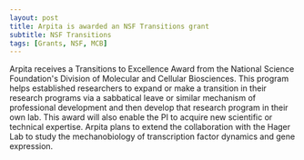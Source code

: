 ```yaml
---
layout: post
title: Arpita is awarded an NSF Transitions grant
subtitle: NSF Transitions
tags: [Grants, NSF, MCB]
---
```


Arpita receives a Transitions to Excellence Award from the National Science Foundation's Division of Molecular and Cellular Biosciences. This program helps established 
researchers to expand or make a transition in their research programs via a sabbatical leave or similar mechanism of professional development and then develop that 
research program in their own lab. This award will also enable the PI to acquire new scientific or technical expertise. Arpita plans to extend the collaboration with the Hager 
Lab to study the mechanobiology of transcription factor dynamics and gene expression.

